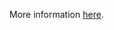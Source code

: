 More information [here](https://docs.prismacloud.io/en/enterprise-edition/policy-reference/kubernetes-policies/kubernetes-policy-index/ensure-that-the-profiling-argument-is-set-to-false-2).
